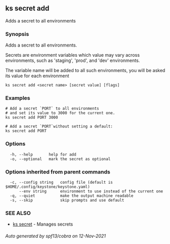 ## ks secret add

Adds a secret to all environments

### Synopsis

Adds a secret to all environments.

Secrets are environment variables which value may vary
across environments, such as 'staging', 'prod',
and 'dev' environments.

The variable name will be added to all such environments,
you will be asked its value for each environment


```
ks secret add <secret name> [secret value] [flags]
```

### Examples

```
# Add a secret `PORT` to all environments
# and set its value to 3000 for the current one.
ks secret add PORT 3000

# Add a secret `PORT`without setting a default:
ks secret add PORT
```

### Options

```
  -h, --help       help for add
  -o, --optional   mark the secret as optional
```

### Options inherited from parent commands

```
  -c, --config string   config file (default is $HOME/.config/keystone/keystone.yaml)
      --env string      environment to use instead of the current one
  -q, --quiet           make the output machine readable
  -s, --skip            skip prompts and use default
```

### SEE ALSO

* [ks secret](ks_secret.md)	 - Manages secrets

###### Auto generated by spf13/cobra on 12-Nov-2021
